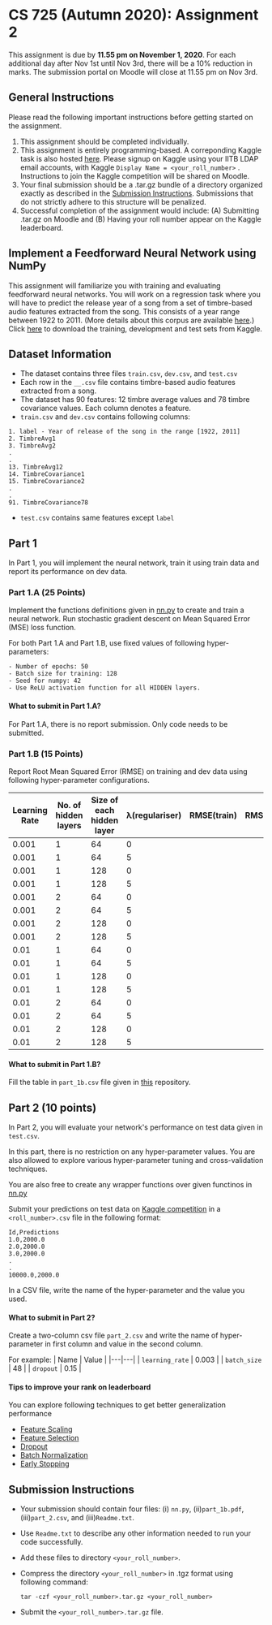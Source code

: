 # CS 725 (Autumn 2020): Assignment 2


This assignment is due by **11.55 pm on November 1, 2020**. For each additional day after Nov 1st until Nov 3rd, there will be a 10% reduction in marks. The submission portal on Moodle will close at 11.55 pm on Nov 3rd.

## General Instructions
Please read the following important instructions before getting started on the assignment.
1. This assignment should be completed individually.
2. This assignment is entirely programming-based. A correponding Kaggle task is also hosted [here](https://www.kaggle.com/c/cs725-autumn-2020-assignment-2/overview). Please signup on Kaggle using your IITB LDAP email accounts, with Kaggle `Display Name = <your_roll_number>` . Instructions to join the Kaggle competition will be shared on Moodle.
3. Your final submission should be a .tar.gz bundle of a directory organized exactly as described in the [Submission Instructions](#submission-instructions). Submissions that do not strictly adhere to this structure will be penalized.
4. Successful completion of the assignment would include: (A) Submitting <your-roll-number>.tar.gz on Moodle and (B) Having your roll number appear on the Kaggle leaderboard.

## Implement a Feedforward Neural Network using NumPy
This assignment will familiarize you with training and evaluating feedforward neural networks. You will work on a regression task where you will have to predict the release year of a song from a set of timbre-based audio features extracted from the song. This consists of a year range between 1922 to 2011. (More details about this corpus are available [here](https://archive.ics.uci.edu/ml/datasets/yearpredictionmsd).) Click [here](https://www.kaggle.com/c/cs725-autumn-2020-assignment-2/data) to download the training, development and test sets from Kaggle.

## Dataset Information
- The dataset contains three files `train.csv`, `dev.csv`, and `test.csv`
- Each row in the `__.csv` file contains timbre-based audio features extracted from a song.
- The dataset has 90 features: 12 timbre average values and 78 timbre covariance values. Each column denotes a feature.
- `train.csv` and `dev.csv` contains following columns:
```
1. label - Year of release of the song in the range [1922, 2011]
2. TimbreAvg1
3. TimbreAvg2
.
.
13. TimbreAvg12
14. TimbreCovariance1
15. TimbreCovariance2
.
.
91. TimbreCovariance78
```
<!---| Label       | TimberAvg1 | TimberAvg2 | ... | TimberAvg12 | TimbreCovariance1 | TimbreCovariance2 | ... | TimbreCovariance78 | --->
<!---|---|---|---|---|---|---|---|---|---|--->
- `test.csv` contains same features except `label`

## Part 1
In Part 1, you will implement the neural network, train it using train data and report its performance on dev data.

### Part 1.A (25 Points)
Implement the functions definitions given in [nn.py](nn.py) to create and train a neural network. Run stochastic gradient descent on Mean Squared Error (MSE) loss function.

For both Part 1.A and Part 1.B, use fixed values of following hyper-parameters:
```
- Number of epochs: 50
- Batch size for training: 128
- Seed for numpy: 42
- Use ReLU activation function for all HIDDEN layers.
```
#### What to submit in Part 1.A?
For Part 1.A, there is no report submission. Only code needs to be submitted.

### Part 1.B (15 Points)
Report Root Mean Squared Error (RMSE) on training and dev data using following hyper-parameter configurations.


|Learning Rate | No. of hidden layers | Size of each hidden layer | λ(regulariser) | RMSE(train) | RMSE(dev) |
|---|---|---|---|---|---|
|0.001 | 1 | 64 | 0 |
|0.001 | 1 | 64 | 5 |
|0.001 | 1 | 128 | 0 |
|0.001 | 1 | 128 | 5 |
|0.001 | 2 | 64 | 0 |
|0.001 | 2 | 64 | 5 |
|0.001 | 2 | 128 | 0 |
|0.001 | 2 | 128 | 5 |
|0.01 | 1 | 64 | 0 |
|0.01 | 1 | 64 | 5 |
|0.01 | 1 | 128 | 0 |
|0.01 | 1 | 128 | 5 |
|0.01 | 2 | 64 | 0 |
|0.01 | 2 | 64 | 5 |
|0.01 | 2 | 128 | 0 |
|0.01 | 2 | 128 | 5 |

#### What to submit in Part 1.B?
Fill the table in `part_1b.csv` file given in [this](https://github.com/pratham16cse/cs725-2020-assign2) repository.
<!---2. Create a section `Part 1.B` in the `Report.pdf` and write your observations from the results in `Results.csv` file.--->

## Part 2 (10 points)
In Part 2, you will evaluate your network's performance on test data given in `test.csv`.

In this part, there is no restriction on any hyper-parameter values. You are also allowed to explore various hyper-parameter tuning and cross-validation techniques.

You are also free to create any wrapper functions over given functinos in [nn.py](nn.py)

Submit your predictions on test data on [Kaggle competition](https://www.kaggle.com/c/cs725-autumn-2020-assignment-2/overview) in a `<roll_number>.csv` file in the following format:
```
Id,Predictions
1.0,2000.0
2.0,2000.0
3.0,2000.0
.
.
10000.0,2000.0
```

<!---Report the hyper-parameter configurations you used and score obtained on test data in the leaderboard.--->
<!---Clearly specify the hyper-parameters you used and the score obtained on leaderboard using those hyper-parameter configurations.--->
In a CSV file, write the name of the hyper-parameter and the value you used.

#### What to submit in Part 2?
Create a two-column csv file `part_2.csv` and write the name of hyper-parameter in first column and value in the second column.

For example:
| Name | Value |
|---|---|
| `learning_rate` | 0.003 |
| `batch_size` | 48 |
| `dropout` | 0.15 |


#### Tips to improve your rank on leaderboard
You can explore following techniques to get better generalization performance
- [Feature Scaling](https://en.wikipedia.org/wiki/Feature_scaling)
- [Feature Selection](https://en.wikipedia.org/wiki/Feature_scaling)
- [Dropout](https://youtu.be/qfsacbIe9AI?list=PLyqSpQzTE6M9gCgajvQbc68Hk_JKGBAYT)
- [Batch Normalization](https://youtu.be/1XMjfhEFbFA?list=PLyqSpQzTE6M9gCgajvQbc68Hk_JKGBAYT)
- [Early Stopping](https://youtu.be/zm5cqvfKO-o?list=PLyqSpQzTE6M9gCgajvQbc68Hk_JKGBAYT)

## Submission Instructions
- Your submission should contain four files: (i) `nn.py`, (ii)`part_1b.pdf`, (iii)`part_2.csv`, and (iii)`Readme.txt`.
- Use `Readme.txt` to describe any other information needed to run your code successfully.
- Add these files to directory `<your_roll_number>`.
- Compress the directory `<your_roll_number>` in .tgz format using following command:
 
  ```tar -czf <your_roll_number>.tar.gz <your_roll_number>```
  
- Submit the `<your_roll_number>.tar.gz` file.




